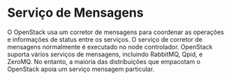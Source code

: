# Serviço de Mensagens

O OpenStack usa um corretor de mensagens para coordenar as operações e informações de status entre os serviços. O serviço de corretor de mensagens normalmente é executado no node controlador. OpenStack suporta vários serviços de mensagens, incluindo RabbitMQ, Qpid, e ZeroMQ. No entanto, a maioria das distribuições que empacotam o OpenStack apoia um serviço mensagem particular.
